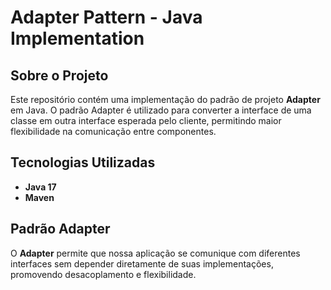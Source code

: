 # Adapter Pattern - Java Implementation

## Sobre o Projeto
Este repositório contém uma implementação do padrão de projeto **Adapter** em Java. O padrão Adapter é utilizado para converter a interface de uma classe em outra interface esperada pelo cliente, permitindo maior flexibilidade na comunicação entre componentes.

## Tecnologias Utilizadas
- **Java 17**
- **Maven**

## Padrão Adapter
O **Adapter** permite que nossa aplicação se comunique com diferentes interfaces sem depender diretamente de suas implementações, promovendo desacoplamento e flexibilidade.

